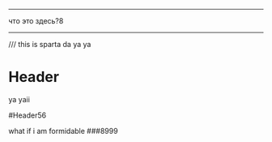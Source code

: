 -----
что это здесь?8


-----

<!-- TITLE: Home -->
<!-- SUBTITLE: A quick summary of Home -->


/// this is sparta
da ya ya
# Header
ya yaii

#Header56

what if i am formidable
###8999